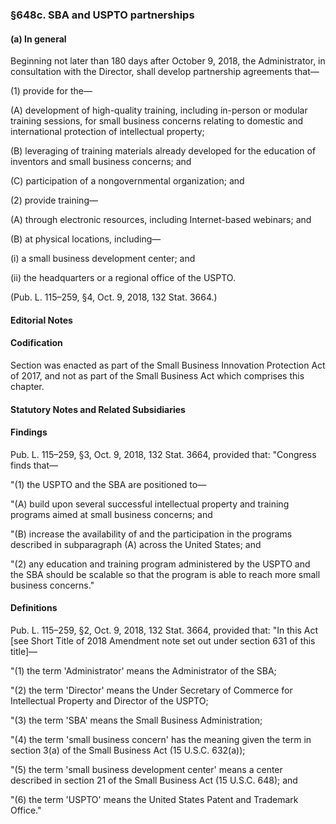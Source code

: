 ### §648c. SBA and USPTO partnerships ###

#### (a) In general ####

Beginning not later than 180 days after October 9, 2018, the Administrator, in consultation with the Director, shall develop partnership agreements that—

(1) provide for the—

(A) development of high-quality training, including in-person or modular training sessions, for small business concerns relating to domestic and international protection of intellectual property;

(B) leveraging of training materials already developed for the education of inventors and small business concerns; and

(C) participation of a nongovernmental organization; and

(2) provide training—

(A) through electronic resources, including Internet-based webinars; and

(B) at physical locations, including—

(i) a small business development center; and

(ii) the headquarters or a regional office of the USPTO.

(Pub. L. 115–259, §4, Oct. 9, 2018, 132 Stat. 3664.)

#### **Editorial Notes** ####

#### Codification ####

Section was enacted as part of the Small Business Innovation Protection Act of 2017, and not as part of the Small Business Act which comprises this chapter.

#### **Statutory Notes and Related Subsidiaries** ####

#### Findings ####

Pub. L. 115–259, §3, Oct. 9, 2018, 132 Stat. 3664, provided that: "Congress finds that—

"(1) the USPTO and the SBA are positioned to—

"(A) build upon several successful intellectual property and training programs aimed at small business concerns; and

"(B) increase the availability of and the participation in the programs described in subparagraph (A) across the United States; and

"(2) any education and training program administered by the USPTO and the SBA should be scalable so that the program is able to reach more small business concerns."

#### Definitions ####

Pub. L. 115–259, §2, Oct. 9, 2018, 132 Stat. 3664, provided that: "In this Act [see Short Title of 2018 Amendment note set out under section 631 of this title]—

"(1) the term 'Administrator' means the Administrator of the SBA;

"(2) the term 'Director' means the Under Secretary of Commerce for Intellectual Property and Director of the USPTO;

"(3) the term 'SBA' means the Small Business Administration;

"(4) the term 'small business concern' has the meaning given the term in section 3(a) of the Small Business Act (15 U.S.C. 632(a));

"(5) the term 'small business development center' means a center described in section 21 of the Small Business Act (15 U.S.C. 648); and

"(6) the term 'USPTO' means the United States Patent and Trademark Office."